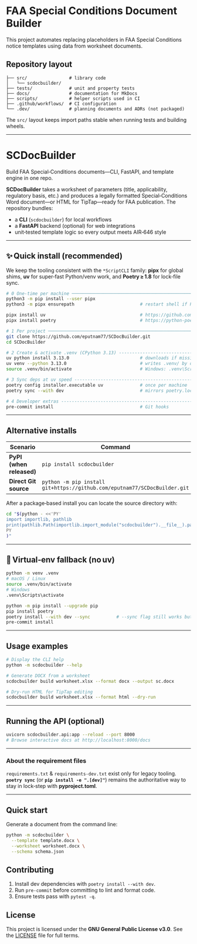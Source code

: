 # FAA Special Conditions Document Builder

This project automates replacing placeholders in FAA Special Conditions notice templates using data from worksheet documents.

## Repository layout

```
├── src/                # library code
│   └── scdocbuilder/
├── tests/              # unit and property tests
├── docs/               # documentation for MkDocs
├── scripts/            # helper scripts used in CI
├── .github/workflows/  # CI configuration
└── .dev/               # planning documents and ADRs (not packaged)
```

The `src/` layout keeps import paths stable when running tests and building wheels.

---

# SCDocBuilder

Build FAA Special‑Conditions documents—CLI, FastAPI, and template engine in one repo.

**SCDocBuilder** takes a worksheet of parameters (title, applicability, regulatory basis, etc.) and produces a legally formatted Special‑Conditions Word document—or HTML for TipTap—ready for FAA publication. The repository bundles:

* a **CLI** (`scdocbuilder`) for local workflows
* a **FastAPI** backend (optional) for web integrations
* unit‑tested template logic so every output meets AIR‑646 style

---

## ✨ Quick install (recommended)

We keep the tooling consistent with the `*ScriptCLI` family: **pipx** for global shims, **uv** for super‑fast Python/venv work, and **Poetry ≥ 1.8** for lock‑file sync.

```bash
# 0 One‑time per machine ────────────────────────────────────────────────
python3 -m pip install --user pipx
python3 -m pipx ensurepath                         # restart shell if PATH changed

pipx install uv                                    # https://github.com/astral-sh/uv
pipx install poetry                                # https://python-poetry.org/

# 1 Per project ────────────────────────────────────────────────────────
git clone https://github.com/eputnam77/SCDocBuilder.git
cd SCDocBuilder

# 2 Create & activate .venv (CPython 3.13) --------------------------------
uv python install 3.13.0                           # downloads if missing
uv venv --python 3.13.0                            # writes .venv/ by default
source .venv/bin/activate                          # Windows: .venv\Scripts\activate

# 3 Sync deps at uv speed ------------------------------------------------
poetry config installer.executable uv              # once per machine
poetry sync --with dev                             # mirrors poetry.lock + dev deps

# 4 Developer extras ----------------------------------------------------
pre-commit install                                 # Git hooks
```

---

## Alternative installs

| Scenario                 | Command                                                                   |
| ------------------------ | ------------------------------------------------------------------------- |
| **PyPI (when released)** | `pip install scdocbuilder`                                                |
| **Direct Git source**    | `python -m pip install git+https://github.com/eputnam77/SCDocBuilder.git` |

After a package‑based install you can locate the source directory with:

```bash
cd "$(python - <<'PY'
import importlib, pathlib
print(pathlib.Path(importlib.import_module("scdocbuilder").__file__).parent.parent)
PY
)"
```

---

## 🐍 Virtual‑env fallback (no uv)

```bash
python -m venv .venv
# macOS / Linux
source .venv/bin/activate
# Windows
.venv\Scripts\activate

python -m pip install --upgrade pip
pip install poetry
poetry install --with dev --sync          # --sync flag still works but is deprecated
pre-commit install
```

---

## Usage examples

```bash
# Display the CLI help
python -m scdocbuilder --help

# Generate DOCX from a worksheet
scdocbuilder build worksheet.xlsx --format docx --output sc.docx

# Dry‑run HTML for TipTap editing
scdocbuilder build worksheet.xlsx --format html --dry-run
```

---

## Running the API (optional)

```bash
uvicorn scdocbuilder.api:app --reload --port 8000
# Browse interactive docs at http://localhost:8000/docs
```

---

### About the requirement files

`requirements.txt` & `requirements‑dev.txt` exist only for legacy tooling. **`poetry sync`** (or **`pip install -e ".[dev]"`**) remains the authoritative way to stay in lock‑step with **pyproject.toml**.

---

## Quick start

Generate a document from the command line:

```bash
python -m scdocbuilder \
  --template template.docx \
  --worksheet worksheet.docx \
  --schema schema.json
```

## Contributing

1. Install dev dependencies with `poetry install --with dev`.
2. Run `pre-commit` before committing to lint and format code.
3. Ensure tests pass with `pytest -q`.

## License

This project is licensed under the **GNU General Public License v3.0**. See
the [LICENSE](LICENSE) file for full terms.
